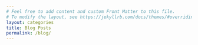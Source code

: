 ```yaml
---
# Feel free to add content and custom Front Matter to this file.
# To modify the layout, see https://jekyllrb.com/docs/themes/#overriding-theme-defaults
layout: categories
title: Blog Posts
permalink: /blog/
---
```


<!-- # Blog Posts -->